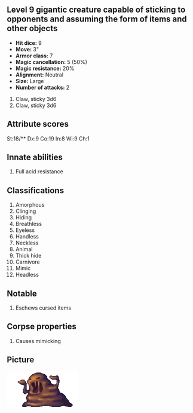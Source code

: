 ## Level 9 gigantic creature capable of sticking to opponents and assuming the form of items and other objects
- **Hit dice:** 9
- **Move:** 3"
- **Armor class:** 7
- **Magic cancellation:** 5 (50%)
- **Magic resistance:** 20%
- **Alignment:** Neutral
- **Size:** Large
- **Number of attacks:** 2
1. Claw, sticky 3d6
2. Claw, sticky 3d6
## Attribute scores
St:18/** Dx:9 Co:19 In:8 Wi:9 Ch:1
## Innate abilities
1. Full acid resistance
## Classifications
1. Amorphous
2. Clinging
3. Hiding
4. Breathless
5. Eyeless
6. Handless
7. Neckless
8. Animal
9. Thick hide
10. Carnivore
11. Mimic
12. Headless
## Notable
1. Eschews cursed items
## Corpse properties
1. Causes mimicking
## Picture
![Giant mimic](https://github.com/hyvanmielenpelit/GnollHackTileSet/blob/main/Monsters/giant_mimic/giant_mimic.png)
